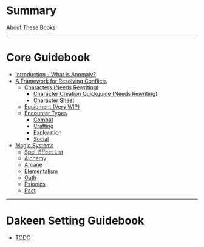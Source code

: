 # Summary

[About These Books](about.md)

---

# Core Guidebook
- [Introduction - What is Anomaly?](core_guidebook/1-0-introduction.md)
- [A Framework for Resolving Conflicts](core_guidebook/2-0-conflict-resolution.md)
    - [Characters (Needs Rewriting)](core_guidebook/2-1-0-characters.md)
        - [Character Creation Quickguide (Needs Rewriting)](core_guidebook/2-1-1-character-creation.md)
        - [Character Sheet](core_guidebook/2-1-2-character-sheet.md)
    - [Equipment (Very WIP)](core_guidebook/3-0-equipment.md)
    - [Encounter Types]()
        - [Combat]()
        - [Crafting]()
        - [Exploration]()
        - [Social]()
- [Magic Systems](core_guidebook/3-0-magic.md)
    - [Spell Effect List]()
    - [Alchemy]()
    - [Arcane]()
    - [Elementalism]()
    - [Oath]()
    - [Psionics](core_guidebook/3-5-psionics.md)
    - [Pact]()
    
---

# Dakeen Setting Guidebook

- [TODO]()
